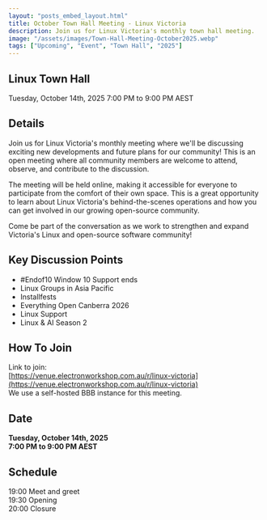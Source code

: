 ```yaml
---
layout: "posts_embed_layout.html"
title: October Town Hall Meeting - Linux Victoria
description: Join us for Linux Victoria's monthly town hall meeting.
image: "/assets/images/Town-Hall-Meeting-October2025.webp"
tags: ["Upcoming", "Event", "Town Hall", "2025"]
---
```


## Linux Town Hall
Tuesday, October 14th, 2025 
7:00 PM to 9:00 PM AEST

## Details

Join us for Linux Victoria's monthly meeting where we'll be discussing exciting new developments and future plans for our community!
This is an open meeting where all community members are welcome to attend, observe, and contribute to the discussion. 

The meeting will be held online, making it accessible for everyone to participate from the comfort of their own space. This is a great opportunity to learn about Linux Victoria's behind-the-scenes operations and how you can get involved in our growing open-source community.

Come be part of the conversation as we work to strengthen and expand Victoria's Linux and open-source software community!

## Key Discussion Points

- #Endof10 Window 10 Support ends
- Linux Groups in Asia Pacific
- Installfests
- Everything Open Canberra 2026
- Linux Support
- Linux & AI Season 2

## How To Join

Link to join:  
[https://venue.electronworkshop.com.au/r/linux-victoria](https://venue.electronworkshop.com.au/r/linux-victoria)  
We use a self-hosted BBB instance for this meeting.

## Date

**Tuesday, October 14th, 2025**  
**7:00 PM to 9:00 PM AEST**

## Schedule

19:00 Meet and greet  
19:30 Opening  
20:00 Closure


